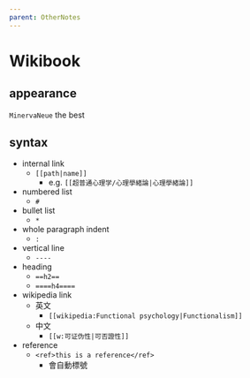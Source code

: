 ```yaml
---
parent: OtherNotes
---
```

# Wikibook
## appearance
`MinervaNeue` the best
## syntax
- internal link
	- `[[path|name]]`
		- e.g. `[[超普通心理学/心理學緒論|心理學緒論]]`
- numbered list
	- `#`
- bullet list
	- `*`
- whole paragraph indent
	- `:` 
- vertical line
	- `----`
- heading
	- `==h2==`
	- `====h4====`
- wikipedia link
	- 英文
		- `[[wikipedia:Functional psychology|Functionalism]]`
	- 中文
		- `[[w:可证伪性|可否證性]]`
- reference
	- `<ref>this is a reference</ref>`
		- 會自動標號
